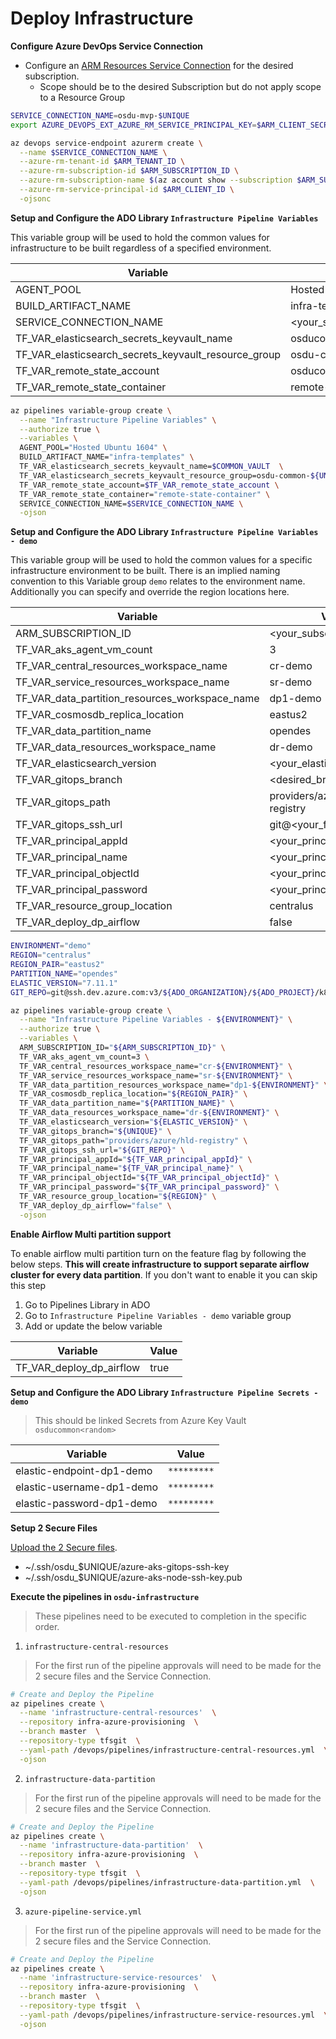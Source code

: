 # Deploy Infrastructure

__Configure Azure DevOps Service Connection__

- Configure an [ARM Resources Service Connection](https://docs.microsoft.com/en-us/azure/devops/pipelines/library/connect-to-azure?view=azure-devops) for the desired subscription.
  - Scope should be to the desired Subscription but do not apply scope to a Resource Group

```bash
SERVICE_CONNECTION_NAME=osdu-mvp-$UNIQUE
export AZURE_DEVOPS_EXT_AZURE_RM_SERVICE_PRINCIPAL_KEY=$ARM_CLIENT_SECRET

az devops service-endpoint azurerm create \
  --name $SERVICE_CONNECTION_NAME \
  --azure-rm-tenant-id $ARM_TENANT_ID \
  --azure-rm-subscription-id $ARM_SUBSCRIPTION_ID \
  --azure-rm-subscription-name $(az account show --subscription $ARM_SUBSCRIPTION_ID --query name -otsv) \
  --azure-rm-service-principal-id $ARM_CLIENT_ID \
  -ojsonc
```


__Setup and Configure the ADO Library `Infrastructure Pipeline Variables`__

This variable group will be used to hold the common values for infrastructure to be built regardless of a specified environment.

  | Variable | Value |
  |----------|-------|
  | AGENT_POOL | Hosted Ubuntu 1604 |
  | BUILD_ARTIFACT_NAME | infra-templates |
  | SERVICE_CONNECTION_NAME | <your_service_connection_name> |
  | TF_VAR_elasticsearch_secrets_keyvault_name | osducommon<your_unique>-kv |
  | TF_VAR_elasticsearch_secrets_keyvault_resource_group | osdu-common-<your_unique> |
  | TF_VAR_remote_state_account | osducommon<your_unique> |
  | TF_VAR_remote_state_container | remote-state-container |

```bash
az pipelines variable-group create \
  --name "Infrastructure Pipeline Variables" \
  --authorize true \
  --variables \
  AGENT_POOL="Hosted Ubuntu 1604" \
  BUILD_ARTIFACT_NAME="infra-templates" \
  TF_VAR_elasticsearch_secrets_keyvault_name=$COMMON_VAULT  \
  TF_VAR_elasticsearch_secrets_keyvault_resource_group=osdu-common-${UNIQUE} \
  TF_VAR_remote_state_account=$TF_VAR_remote_state_account \
  TF_VAR_remote_state_container="remote-state-container" \
  SERVICE_CONNECTION_NAME=$SERVICE_CONNECTION_NAME \
  -ojson
```


__Setup and Configure the ADO Library `Infrastructure Pipeline Variables - demo`__

This variable group will be used to hold the common values for a specific infrastructure environment to be built. There is an implied naming convention to this Variable group `demo` relates to the environment name.  Additionally you can specify and override the region locations here.


  | Variable | Value |
  |----------|-------|
  | ARM_SUBSCRIPTION_ID | <your_subscription_id> |
  | TF_VAR_aks_agent_vm_count | 3 |
  | TF_VAR_central_resources_workspace_name | cr-demo |
  | TF_VAR_service_resources_workspace_name | sr-demo |
  | TF_VAR_data_partition_resources_workspace_name | dp1-demo |
  | TF_VAR_cosmosdb_replica_location | eastus2 |
  | TF_VAR_data_partition_name | opendes |
  | TF_VAR_data_resources_workspace_name | dr-demo |
  | TF_VAR_elasticsearch_version | <your_elastic_version> |
  | TF_VAR_gitops_branch | <desired_branch> |
  | TF_VAR_gitops_path | providers/azure/hld-registry |
  | TF_VAR_gitops_ssh_url | git@<your_flux_repo> |
  | TF_VAR_principal_appId | <your_principal_appId> |
  | TF_VAR_principal_name | <your_principal_name> |
  | TF_VAR_principal_objectId | <your_principal_objectId> |
  | TF_VAR_principal_password | <your_principal_password> |
  | TF_VAR_resource_group_location | centralus |
  | TF_VAR_deploy_dp_airflow | false |

```bash
ENVIRONMENT="demo"
REGION="centralus"
REGION_PAIR="eastus2"
PARTITION_NAME="opendes"
ELASTIC_VERSION="7.11.1"
GIT_REPO=git@ssh.dev.azure.com:v3/${ADO_ORGANIZATION}/${ADO_PROJECT}/k8-gitops-manifests

az pipelines variable-group create \
  --name "Infrastructure Pipeline Variables - ${ENVIRONMENT}" \
  --authorize true \
  --variables \
  ARM_SUBSCRIPTION_ID="${ARM_SUBSCRIPTION_ID}" \
  TF_VAR_aks_agent_vm_count=3 \
  TF_VAR_central_resources_workspace_name="cr-${ENVIRONMENT}" \
  TF_VAR_service_resources_workspace_name="sr-${ENVIRONMENT}" \
  TF_VAR_data_partition_resources_workspace_name="dp1-${ENVIRONMENT}" \
  TF_VAR_cosmosdb_replica_location="${REGION_PAIR}" \
  TF_VAR_data_partition_name="${PARTITION_NAME}" \
  TF_VAR_data_resources_workspace_name="dr-${ENVIRONMENT}" \
  TF_VAR_elasticsearch_version="${ELASTIC_VERSION}" \
  TF_VAR_gitops_branch="${UNIQUE}" \
  TF_VAR_gitops_path="providers/azure/hld-registry" \
  TF_VAR_gitops_ssh_url="${GIT_REPO}" \
  TF_VAR_principal_appId="${TF_VAR_principal_appId}" \
  TF_VAR_principal_name="${TF_VAR_principal_name}" \
  TF_VAR_principal_objectId="${TF_VAR_principal_objectId}" \
  TF_VAR_principal_password="${TF_VAR_principal_password}" \
  TF_VAR_resource_group_location="${REGION}" \
  TF_VAR_deploy_dp_airflow="false" \
  -ojson
```

__Enable Airflow Multi partition support__

To enable airflow multi partition turn on the feature flag by following the below steps. **This will create infrastructure to support separate airflow cluster for every data partition**. If you don't want to enable it you can skip this step

1. Go to Pipelines Library in ADO
2. Go to `Infrastructure Pipeline Variables - demo` variable group
3. Add or update the below variable
  
  | Variable | Value |
  |----------|-------|
  | TF_VAR_deploy_dp_airflow | true |


__Setup and Configure the ADO Library `Infrastructure Pipeline Secrets - demo`__
> This should be linked Secrets from Azure Key Vault `osducommon<random>`

  | Variable | Value |
  |----------|-------|
  | elastic-endpoint-dp1-demo | `*********` |
  | elastic-username-dp1-demo | `*********` |
  | elastic-password-dp1-demo | `*********` |


__Setup 2 Secure Files__

[Upload the 2 Secure files](https://docs.microsoft.com/en-us/azure/devops/pipelines/library/secure-files?view=azure-devops).


  - ~/.ssh/osdu_$UNIQUE/azure-aks-gitops-ssh-key
  - ~/.ssh/osdu_$UNIQUE/azure-aks-node-ssh-key.pub



__Execute the pipelines in `osdu-infrastructure`__

> These pipelines need to be executed to completion in the specific order.

1. `infrastructure-central-resources`

  > For the first run of the pipeline approvals will need to be made for the 2 secure files and the Service Connection.

```bash
# Create and Deploy the Pipeline
az pipelines create \
  --name 'infrastructure-central-resources'  \
  --repository infra-azure-provisioning  \
  --branch master  \
  --repository-type tfsgit  \
  --yaml-path /devops/pipelines/infrastructure-central-resources.yml  \
  -ojson
```


2. `infrastructure-data-partition`

  > For the first run of the pipeline approvals will need to be made for the 2 secure files and the Service Connection.

```bash
# Create and Deploy the Pipeline
az pipelines create \
  --name 'infrastructure-data-partition'  \
  --repository infra-azure-provisioning  \
  --branch master  \
  --repository-type tfsgit  \
  --yaml-path /devops/pipelines/infrastructure-data-partition.yml  \
  -ojson
```


3. `azure-pipeline-service.yml`

  > For the first run of the pipeline approvals will need to be made for the 2 secure files and the Service Connection.

```bash
# Create and Deploy the Pipeline
az pipelines create \
  --name 'infrastructure-service-resources'  \
  --repository infra-azure-provisioning  \
  --branch master  \
  --repository-type tfsgit  \
  --yaml-path /devops/pipelines/infrastructure-service-resources.yml  \
  -ojson
```
